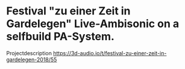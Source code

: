 # Festival "zu einer Zeit in Gardelegen" Live-Ambisonic on a selfbuild PA-System.

Projectdescription
https://3d-audio.io/t/festival-zu-einer-zeit-in-gardelegen-2018/55
